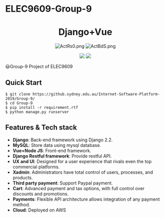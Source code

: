 # ELEC9609-Group-9

<h1 align="center">Django+Vue</h1>
<p align="center">
 <img src="https://s2.ax1x.com/2019/04/03/ActRs0.png" alt="ActRs0.png" border="0" />
 <img src="https://s2.ax1x.com/2019/04/03/ActBdS.png" alt="ActBdS.png" border="0" />
</p>
<p align="center">
  <img src="https://img.shields.io/badge/language-Python3.7+-blue.svg">
  <img src="https://img.shields.io/badge/FrameWork-Django.2.2-green.svg">
</p>


😃Group-9 Project of ELEC9609
## Quick Start

```
$ git clone https://github.sydney.edu.au/Internet-Software-Platform-2019/Group-9/
$ cd Group-9
$ pip install -r requirement.rtf
$ python manage.py runserver
```

## Features & Tech stack

- **Django**: Back-end framework using Django 2.2.
- **MySQL**: Store data using mysql database.
- **Vue+Node	JS**: Front-end framework.
- **Django Restful framework**: Provide restful API.
- **UX and UI**: Designed for a user experience that rivals even the top commercial platforms.
- **Xadmin**: Administrators have total control of users, processes, and products.
- **Third party payment**: Support Paypal payment.
- **Cart**: Advanced payment and tax options, with full control over discounts and promotions.
- **Payments**: Flexible API architecture allows integration of any payment method. 
- **Cloud**: Deployed on AWS
